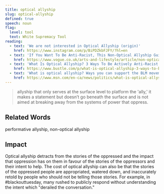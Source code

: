 ```yaml
---
title: optical allyship
slug: optical-allyship
defined: true
speech: noun
flag:
  level: tool
  text: White Supremacy Tool
reading:
  - text: 'We are not interested in Optical Allyship (origin)'
    href: https://www.instagram.com/p/BiPDZkbFJFY/?hl=en
  - text: 'If You Want To Be Anti-Racist, This Non-Optical Allyship Guide Is Required Reading'
    href: https://www.vogue.co.uk/arts-and-lifestyle/article/non-optical-ally-guide
  - text: 'What Is Optical Allyship? 3 Ways To Be Actively Anti-Racist'
    href: https://www.bustle.com/p/what-is-optical-allyship-3-ways-to-be-actively-anti-racist-22956518
  - text: 'What is optical allyship? Ways you can support the BLM movement apart from spreading hashtags'
    href: https://www.msn.com/en-ca/news/politics/what-is-optical-allyship-ways-you-can-support-the-blm-movement-apart-from-spreading-hashtags/ar-BB15cJgz
---
```


> allyship that only serves at the surface level to platform the 'ally,' it makes a statement but doesn’t go beneath the surface and is not aimed at breaking away from the systems of power that oppress.

## Related Words

performative allyship, non-optical allyship

## Impact

Optical allyship detracts from the stories of the oppressed and the impact that oppression has on them in favour of the stories of the oppressors and their intent to help. The cost of optical allyship can also be that the stories of the oppressed people are appropriated, watered down, and inaccurately retold by people who should not be telling those stories. For example, in #blackouttuesday, many rushed to publicly respond without understanding the intent which "derailed the conversation."
